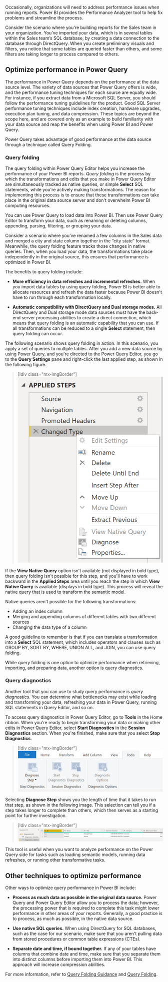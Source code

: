 
Occasionally, organizations will need to address performance issues when running reports. Power BI provides the Performance Analyzer tool to help fix problems and streamline the process.

Consider the scenario where you're building reports for the Sales team in your organization. You’ve imported your data, which is in several tables within the Sales team’s SQL database, by creating a data connection to the database through DirectQuery. When you create preliminary visuals and filters, you notice that some tables are queried faster than others, and some filters are taking longer to process compared to others.

## Optimize performance in Power Query

The performance in Power Query depends on the performance at the data source level. The variety of data sources that Power Query offers is wide, and the performance tuning techniques for each source are equally wide. For instance, if you extract data from a Microsoft SQL Server, you should follow the performance tuning guidelines for the product. Good SQL Server performance tuning techniques include index creation, hardware upgrades, execution plan tuning, and data compression. These topics are beyond the scope here, and are covered only as an example to build familiarity with your data source and reap the benefits when using Power BI and Power Query.

Power Query takes advantage of good performance at the data source through a technique called Query Folding.

### Query folding

The query folding within Power Query Editor helps you increase the performance of your Power BI reports. *Query folding* is the process by which the transformations and edits that you make in Power Query Editor are simultaneously tracked as native queries, or simple **Select** SQL statements, while you're actively making transformations. The reason for implementing this process is to ensure that these transformations can take place in the original data source server and don't overwhelm Power BI computing resources.

You can use Power Query to load data into Power BI. Then use Power Query Editor to transform your data, such as renaming or deleting columns, appending, parsing, filtering, or grouping your data.

Consider a scenario where you’ve renamed a few columns in the Sales data and merged a city and state column together in the “city state” format. Meanwhile, the query folding feature tracks those changes in native queries. Then, when you load your data, the transformations take place independently in the original source, this ensures that performance is optimized in Power BI.

The benefits to query folding include:

- **More efficiency in data refreshes and incremental refreshes.** When you import data tables by using query folding, Power BI is better able to allocate resources and refresh the data faster because Power BI doesn't have to run through each transformation locally.

- **Automatic compatibility with DirectQuery and Dual storage modes.** All DirectQuery and Dual storage mode data sources must have the back-end server processing abilities to create a direct connection, which means that query folding is an automatic capability that you can use. If all transformations can be reduced to a single **Select** statement, then query folding can occur.

The following scenario shows query folding in action. In this scenario, you apply a set of queries to multiple tables. After you add a new data source by using Power Query, and you're directed to the Power Query Editor, you go to the **Query Settings** pane and right-click the last applied step, as shown in the following figure.

> [!div class="mx-imgBorder"]
> [![Screenshot of the last applied step right-clicked to show the context menu.](../media/8-view-native-query-ss.png)](../media/8-view-native-query-ss.png#lightbox)

If the **View Native Query** option isn't available (not displayed in bold type), then query folding isn't possible for this step, and you'll have to work backward in the **Applied Steps** area until you reach the step in which **View Native Query** is available (displays in bold type). This process will reveal the native query that is used to transform the semantic model.

Native queries aren't possible for the following transformations:

- Adding an index column
- Merging and appending columns of different tables with two different sources
- Changing the data type of a column

A good guideline to remember is that if you can translate a transformation into a **Select** SQL statement, which includes operators and clauses such as GROUP BY, SORT BY, WHERE, UNION ALL, and JOIN, you can use query folding.

While query folding is one option to optimize performance when retrieving, importing, and preparing data, another option is query diagnostics.

### Query diagnostics  

Another tool that you can use to study query performance is *query diagnostics*. You can determine what bottlenecks may exist while loading and transforming your data, refreshing your data in Power Query, running SQL statements in Query Editor, and so on.

To access query diagnostics in Power Query Editor, go to **Tools** in the Home ribbon. When you're ready to begin transforming your data or making other edits in Power Query Editor, select **Start Diagnostics** in the **Session Diagnostics** section.  When you're finished, make sure that you select **Stop Diagnostics**.

> [!div class="mx-imgBorder"]
> [![Screenshot of the Tools tab with session diagnostics options in the Power query Editor.](../media/8-navigating-query-diagnostics-ss.png)](../media/8-navigating-query-diagnostics-ss.png#lightbox)

Selecting **Diagnose Step** shows you the length of time that it takes to run that step, as shown in the following image. This selection can tell you if a step takes longer to complete than others, which then serves as a starting point for further investigation.

> [!div class="mx-imgBorder"]
> [![Screenshot of applying query diagnostics.](../media/8-applying-query-diagnostics-ss.png)](../media/8-applying-query-diagnostics-ss.png#lightbox)

This tool is useful when you want to analyze performance on
the Power Query side for tasks such as loading semantic models, running data refreshes, or running other transformative tasks.

## Other techniques to optimize performance  

Other ways to optimize query performance in Power BI include:

- **Process as much data as possible in the original data source.** Power Query and Power Query Editor allow you to process the data; however, the processing power that is required to complete this task might lower performance in other areas of your reports. Generally, a good practice is to process, as much as possible, in the native data source.

- **Use native SQL queries.** When using DirectQuery for SQL databases, such as the case for our scenario, make sure that you aren't pulling data from stored procedures or common table expressions (CTEs).

- **Separate date and time, if bound together.** If any of your tables have columns that combine date and time, make sure that you separate them into distinct columns before importing them into Power BI. This approach will increase compression abilities.

For more information, refer to [Query Folding Guidance](/power-bi/guidance/power-query-folding/?azure-portal=true) and [Query Folding](/power-query/power-query-folding/?azure-portal=true).
